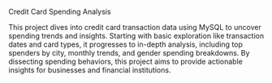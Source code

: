 Credit Card Spending Analysis

This project dives into credit card transaction data using MySQL to uncover spending trends and insights. Starting with basic exploration like transaction dates and card types, it progresses to in-depth analysis, including top spenders by city, monthly trends, and gender spending breakdowns. By dissecting spending behaviors, this project aims to provide actionable insights for businesses and financial institutions.
